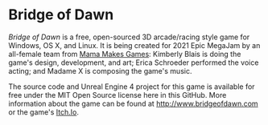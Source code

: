 # Bridge of Dawn

*Bridge of Dawn* is a free, open-sourced 3D arcade/racing style game for Windows, OS X, and Linux. It is being created for 2021 Epic MegaJam by an all-female team from [Mama Makes Games](https://www.mamamakesgames.com): Kimberly Blais is doing the game's design, development, and art; Erica Schroeder performed the voice acting; and Madame X is composing the game's music.

The source code and Unreal Engine 4 project for this game is available for free under the MIT Open Source license here in this GitHub. More information about the game can be found at http://www.bridgeofdawn.com or the game's [Itch.Io](https://mama-makes-games.itch.io/bridge-of-dawn).
